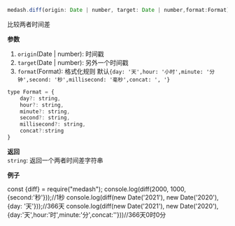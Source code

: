 ```js
medash.diff(origin: Date | number, target: Date | number,format:Format):string
```
比较两者时间差

**参数**  
1. `origin`(Date | number): 时间戳
2. `target`(Date | number): 另外一个时间戳
3. `format`(Format): 格式化规则 默认`{day: '天',hour: '小时',minute: '分钟',second: '秒',millisecond: '毫秒',concat: ', '}`
```js
type Format = {
    day?: string,
    hour?: string,
    minute?: string,
    second?: string,
    millisecond?: string,
    concat?:string
}
```

**返回**        
`string`: 返回一个两者时间差字符串

**例子**  

<me-embed>
const {diff} = require("medash");
console.log(diff(2000, 1000,{second:'秒'}));//1秒
console.log(diff(new Date('2021'), new Date('2020'),{day: '天'}));//366天
console.log(diff(new Date('2021'), new Date('2020'),{day:'天',hour:'时',minute:'分',concat:''}))//366天0时0分
</me-embed>
